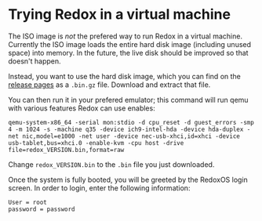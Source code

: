 Trying Redox in a virtual machine
=================================

The ISO image is *not* the prefered way to run Redox in a virtual machine. Currently the ISO image loads the entire hard disk image (including unused space) into memory. In the future, the live disk should be improved so that doesn't happen.

Instead, you want to use the hard disk image, which you can find on the [release pages](https://github.com/redox-os/redox/releases) as a `.bin.gz` file. Download and extract that file.

You can then run it in your prefered emulator; this command will run qemu with various features Redox can use enables:

```
qemu-system-x86_64 -serial mon:stdio -d cpu_reset -d guest_errors -smp 4 -m 1024 -s -machine q35 -device ich9-intel-hda -device hda-duplex -net nic,model=e1000 -net user -device nec-usb-xhci,id=xhci -device usb-tablet,bus=xhci.0 -enable-kvm -cpu host -drive file=redox_VERSION.bin,format=raw
```

Change `redox_VERSION.bin` to the `.bin` file you just downloaded.

Once the system is fully booted, you will be greeted by the RedoxOS login screen. In order to login, enter the following information:

```
User = root
password = password
```
